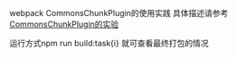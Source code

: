 webpack CommonsChunkPlugin的使用实践
具体描述请参考[CommonsChunkPlugin的实验](https://github.com/soulcm/blog/issues/5)

运行方式npm run build:task{i} 就可查看最终打包的情况
